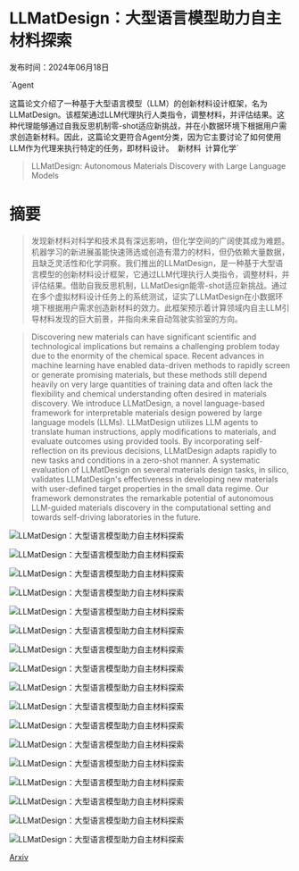 # LLMatDesign：大型语言模型助力自主材料探索

发布时间：2024年06月18日

`Agent

这篇论文介绍了一种基于大型语言模型（LLM）的创新材料设计框架，名为LLMatDesign。该框架通过LLM代理执行人类指令，调整材料，并评估结果。这种代理能够通过自我反思机制零-shot适应新挑战，并在小数据环境下根据用户需求创造新材料。因此，这篇论文更符合Agent分类，因为它主要讨论了如何使用LLM作为代理来执行特定的任务，即材料设计。` `新材料` `计算化学`

> LLMatDesign: Autonomous Materials Discovery with Large Language Models

# 摘要

> 发现新材料对科学和技术具有深远影响，但化学空间的广阔使其成为难题。机器学习的新进展虽能快速筛选或创造有潜力的材料，但仍依赖大量数据，且缺乏灵活性和化学洞察。我们推出的LLMatDesign，是一种基于大型语言模型的创新材料设计框架，它通过LLM代理执行人类指令，调整材料，并评估结果。借助自我反思机制，LLMatDesign能零-shot适应新挑战。通过在多个虚拟材料设计任务上的系统测试，证实了LLMatDesign在小数据环境下根据用户需求创造新材料的效力。此框架预示着计算领域内自主LLM引导材料发现的巨大前景，并指向未来自动驾驶实验室的方向。

> Discovering new materials can have significant scientific and technological implications but remains a challenging problem today due to the enormity of the chemical space. Recent advances in machine learning have enabled data-driven methods to rapidly screen or generate promising materials, but these methods still depend heavily on very large quantities of training data and often lack the flexibility and chemical understanding often desired in materials discovery. We introduce LLMatDesign, a novel language-based framework for interpretable materials design powered by large language models (LLMs). LLMatDesign utilizes LLM agents to translate human instructions, apply modifications to materials, and evaluate outcomes using provided tools. By incorporating self-reflection on its previous decisions, LLMatDesign adapts rapidly to new tasks and conditions in a zero-shot manner. A systematic evaluation of LLMatDesign on several materials design tasks, in silico, validates LLMatDesign's effectiveness in developing new materials with user-defined target properties in the small data regime. Our framework demonstrates the remarkable potential of autonomous LLM-guided materials discovery in the computational setting and towards self-driving laboratories in the future.

![LLMatDesign：大型语言模型助力自主材料探索](../../../paper_images/2406.13163/x1.png)

![LLMatDesign：大型语言模型助力自主材料探索](../../../paper_images/2406.13163/x2.png)

![LLMatDesign：大型语言模型助力自主材料探索](../../../paper_images/2406.13163/x3.png)

![LLMatDesign：大型语言模型助力自主材料探索](../../../paper_images/2406.13163/x4.png)

![LLMatDesign：大型语言模型助力自主材料探索](../../../paper_images/2406.13163/x5.png)

![LLMatDesign：大型语言模型助力自主材料探索](../../../paper_images/2406.13163/x6.png)

![LLMatDesign：大型语言模型助力自主材料探索](../../../paper_images/2406.13163/x7.png)

![LLMatDesign：大型语言模型助力自主材料探索](../../../paper_images/2406.13163/x8.png)

![LLMatDesign：大型语言模型助力自主材料探索](../../../paper_images/2406.13163/x9.png)

![LLMatDesign：大型语言模型助力自主材料探索](../../../paper_images/2406.13163/x10.png)

![LLMatDesign：大型语言模型助力自主材料探索](../../../paper_images/2406.13163/x11.png)

![LLMatDesign：大型语言模型助力自主材料探索](../../../paper_images/2406.13163/x12.png)

![LLMatDesign：大型语言模型助力自主材料探索](../../../paper_images/2406.13163/x13.png)

![LLMatDesign：大型语言模型助力自主材料探索](../../../paper_images/2406.13163/x14.png)

![LLMatDesign：大型语言模型助力自主材料探索](../../../paper_images/2406.13163/x15.png)

![LLMatDesign：大型语言模型助力自主材料探索](../../../paper_images/2406.13163/x16.png)

![LLMatDesign：大型语言模型助力自主材料探索](../../../paper_images/2406.13163/x17.png)

[Arxiv](https://arxiv.org/abs/2406.13163)